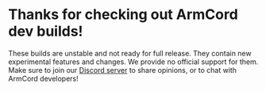# Thanks for checking out ArmCord dev builds!

These builds are unstable and not ready for full release. They contain new experimental features and changes. We provide no official support for them.
Make sure to join our [Discord server](https://discord.gg/uaW5vMY3V6) to share opinions, or to chat with ArmCord developers!
